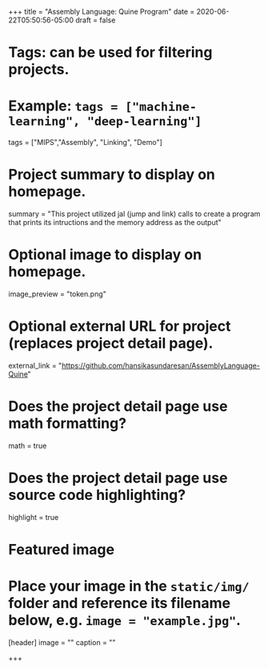 +++
title = "Assembly Language: Quine Program"
date = 2020-06-22T05:50:56-05:00
draft = false

# Tags: can be used for filtering projects.
# Example: `tags = ["machine-learning", "deep-learning"]`
tags = ["MIPS","Assembly", "Linking", "Demo"]

# Project summary to display on homepage.
summary = "This project utilized jal (jump and link) calls to create a program that prints its intructions and the memory address as the output"

# Optional image to display on homepage.
image_preview = "token.png"

# Optional external URL for project (replaces project detail page).
external_link = "https://github.com/hansikasundaresan/AssemblyLanguage-Quine"

# Does the project detail page use math formatting?
math = true

# Does the project detail page use source code highlighting?
highlight = true

# Featured image
# Place your image in the `static/img/` folder and reference its filename below, e.g. `image = "example.jpg"`.
[header]
image = ""
caption = ""

+++


